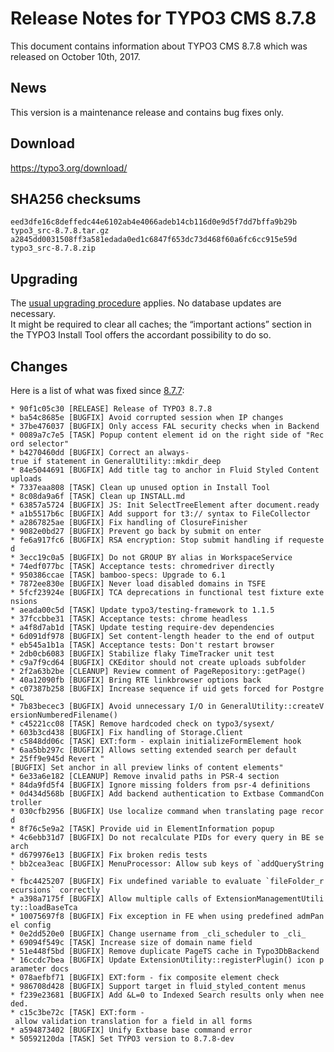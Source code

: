 Release Notes for TYPO3 CMS 8.7.8
=================================

This document contains information about TYPO3 CMS 8.7.8 which was
released on October 10th, 2017.

News
----

This version is a maintenance release and contains bug fixes only.

Download
--------

<https://typo3.org/download/>

SHA256 checksums
----------------

    eed3dfe16c8deffedc44e6102ab4e4066adeb14cb116d0e9d5f7dd7bffa9b29b  typo3_src-8.7.8.tar.gz
    a2845dd0031508ff3a581edada0ed1c6847f653dc73d468f60a6fc6cc915e59d  typo3_src-8.7.8.zip

Upgrading
---------

The [usual upgrading procedure](https://docs.typo3.org/typo3cms/InstallationGuide/) applies.
No database updates are necessary.\
It might be required to clear all caches; the “important actions”
section in the TYPO3 Install Tool offers the accordant possibility to do
so.

Changes
-------

Here is a list of what was fixed since
[8.7.7](TYPO3_CMS_8.7.7 "wikilink"):

`* 90f1c05c30 [RELEASE] Release of TYPO3 8.7.8`\
`* ba54c8685e [BUGFIX] Avoid corrupted session when IP changes`\
`* 37be476037 [BUGFIX] Only access FAL security checks when in Backend`\
`* 0089a7c7e5 [TASK] Popup content element id on the right side of "Record selector"`\
`* b4270460dd [BUGFIX] Correct an always-true if statement in GeneralUtility::mkdir_deep`\
`* 84e5044691 [BUGFIX] Add title tag to anchor in Fluid Styled Content uploads`\
`* 7337eaa808 [TASK] Clean up unused option in Install Tool`\
`* 8c08da9a6f [TASK] Clean up INSTALL.md`\
`* 63857a5724 [BUGFIX] JS: Init SelectTreeElement after document.ready`\
`* a1b5517b6c [BUGFIX] Add support for t3:// syntax to FileCollector`\
`* a2867825ae [BUGFIX] Fix handling of ClosureFinisher`\
`* 9082e0bd27 [BUGFIX] Prevent go back by submit on enter`\
`* fe6a917fc6 [BUGFIX] RSA encryption: Stop submit handling if requested`\
`* 3ecc19c0a5 [BUGFIX] Do not GROUP BY alias in WorkspaceService`\
`* 74edf077bc [TASK] Acceptance tests: chromedriver directly`\
`* 950386ccae [TASK] bamboo-specs: Upgrade to 6.1`\
`* 7872ee830e [BUGFIX] Never load disabled domains in TSFE`\
`* 5fcf23924e [BUGFIX] TCA deprecations in functional test fixture extensions`\
`* aeada00c5d [TASK] Update typo3/testing-framework to 1.1.5`\
`* 37fccbbe31 [TASK] Acceptance tests: chrome headless`\
`* a4f8d7ab1d [TASK] Update testing require-dev dependencies`\
`* 6d091df978 [BUGFIX] Set content-length header to the end of output`\
`* eb545a1b1a [TASK] Acceptance tests: Don't restart browser`\
`* 2db0cb6083 [BUGFIX] Stabilize flaky TimeTracker unit test`\
`* c9a7f9cd64 [BUGFIX] CKEditor should not create uploads subfolder`\
`* 2f2a63b2be [CLEANUP] Review comment of PageRepository::getPage()`\
`* 40a12090fb [BUGFIX] Bring RTE linkbrowser options back`\
`* c07387b258 [BUGFIX] Increase sequence if uid gets forced for PostgreSQL`\
`* 7b83becec3 [BUGFIX] Avoid unnecessary I/O in GeneralUtility::createVersionNumberedFilename()`\
`* c45221cc08 [TASK] Remove hardcoded check on typo3/sysext/`\
`* 603b3cd438 [BUGFIX] Fix handling of Storage.Client`\
`* c5848dd06c [TASK] EXT:form - explain initializeFormElement hook`\
`* 6aa5bb297c [BUGFIX] Allows setting extended search per default`\
`* 25ff9e945d Revert "[BUGFIX] Set anchor in all preview links of content elements"`\
`* 6e33a6e182 [CLEANUP] Remove invalid paths in PSR-4 section`\
`* 84da9fd5f4 [BUGFIX] Ignore missing folders from psr-4 definitions`\
`* 0d434d568b [BUGFIX] Add backend authentication to Extbase CommandController`\
`* 030cfb2956 [BUGFIX] Use localize command when translating page record`\
`* 8f76c5e9a2 [TASK] Provide uid in ElementInformation popup`\
`* 4c6ebb31d7 [BUGFIX] Do not recalculate PIDs for every query in BE search`\
`* d679976e13 [BUGFIX] Fix broken redis tests`\
`` * bb2cea3eac [BUGFIX] MenuProcessor: Allow sub keys of `addQueryString` ``\
`` * fbc4425207 [BUGFIX] Fix undefined variable to evaluate `fileFolder_recursions` correctly ``\
`* a398a7175f [BUGFIX] Allow multiple calls of ExtensionManagementUtility::loadBaseTca`\
`* 10075697f8 [BUGFIX] Fix exception in FE when using predefined admPanel config`\
`* 0e2dd520e0 [BUGFIX] Change username from _cli_scheduler to _cli_`\
`* 69094f549c [TASK] Increase size of domain name field`\
`* 51e448f5bd [BUGFIX] Remove duplicate PageTS cache in Typo3DbBackend`\
`* 16ccdc7bea [BUGFIX] Update ExtensionUtility::registerPlugin() icon parameter docs`\
`* 078aefbf71 [BUGFIX] EXT:form - fix composite element check`\
`* 986708d428 [BUGFIX] Support target in fluid_styled_content menus`\
`* f239e23681 [BUGFIX] Add &L=0 to Indexed Search results only when needed.`\
`* c15c3be72c [TASK] EXT:form - allow validation translation for a field in all forms`\
`* a594873402 [BUGFIX] Unify Extbase base command error`\
`* 50592120da [TASK] Set TYPO3 version to 8.7.8-dev`